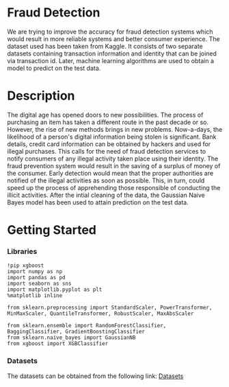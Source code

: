 # Fraud Detection
We are trying to improve the accuracy for fraud detection systems which would result in more reliable systems and better consumer experience. The dataset used has been taken from Kaggle. It consists of two separate datasets containing transaction information and identity that can be joined via transaction id. Later, machine learning algorithms are used to obtain a model to predict on the test data.

# Description

The digital age has opened doors to new possibilities. The process of purchasing an item has taken a different route in the past decade or so. However, the rise of new methods brings in new problems. Now-a-days, the likelihood of a person's digital information being stolen is significant. Bank details, credit card information can be obtained by hackers and used for illegal purchases. This calls for the need of fraud detection services to notify consumers of any illegal activity taken place using their identity. The fraud prevention system would result in the saving of a surplus of money of the consumer. Early detection would mean that the proper authorities are notified of the illegal activities as soon as possible. This, in turn, could speed up the process of apprehending those responsible of conducting the illicit activities. After the intial cleaning of the data, the Gaussian Naive Bayes model has been used to attain prediction on the test data.

# Getting Started
### Libraries

```
!pip xgboost
import numpy as np 
import pandas as pd
import seaborn as sns
import matplotlib.pyplot as plt
%matplotlib inline

from sklearn.preprocessing import StandardScaler, PowerTransformer, MinMaxScaler, QuantileTransformer, RobustScaler, MaxAbsScaler

from sklearn.ensemble import RandomForestClassifier, BaggingClassifier, GradientBoostingClassifier
from sklearn.naive_bayes import GaussianNB
from xgboost import XGBClassifier

```

### Datasets
The datasets can be obtained from the following link: [Datasets](https://www.kaggle.com/c/ieee-fraud-detection/data)


